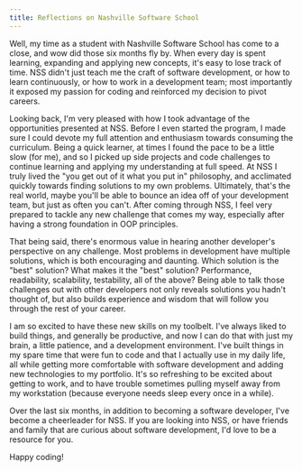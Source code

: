 ```yaml
---
title: Reflections on Nashville Software School
---
```


Well, my time as a student with Nashville Software School has come to a close, and wow did those six months fly by. When every day is spent learning, expanding and applying new concepts, it's easy to lose track of time. NSS didn't just teach me the craft of software development, or how to learn continuously, or how to work in a development team; most importantly it exposed my passion for coding and reinforced my decision to pivot careers.

Looking back, I'm very pleased with how I took advantage of the opportunities presented at NSS. Before I even started the program, I made sure I could devote my full attention and enthusiasm towards consuming the curriculum. Being a quick learner, at times I found the pace to be a little slow (for me), and so I picked up side projects and code challenges to continue learning and applying my understanding at full speed. At NSS I truly lived the "you get out of it what you put in" philosophy, and acclimated quickly towards finding solutions to my own problems. Ultimately, that's the real world, maybe you'll be able to bounce an idea off of your development team, but just as often you can't. After coming through NSS, I feel very prepared to tackle any new challenge that comes my way, especially after having a strong foundation in OOP principles.

That being said, there's enormous value in hearing another developer's perspective on any challenge. Most problems in development have multiple solutions, which is both encouraging and daunting. Which solution is the "best" solution? What makes it the "best" solution? Performance, readability, scalability, testability, all of the above? Being able to talk those challenges out with other developers not only reveals solutions you hadn't thought of, but also builds experience and wisdom that will follow you through the rest of your career.

I am so excited to have these new skills on my toolbelt. I've always liked to build things, and generally be productive, and now I can do that with just my brain, a little patience, and a development environment. I've built things in my spare time that were fun to code and that I actually use in my daily life, all while getting more comfortable with software development and adding new technologies to my portfolio. It's so refreshing to be excited about getting to work, and to have trouble sometimes pulling myself away from my workstation (because everyone needs sleep every once in a while).

Over the last six months, in addition to becoming a software developer, I've become a cheerleader for NSS. If you are looking into NSS, or have friends and family that are curious about software development, I'd love to be a resource for you.

Happy coding!
